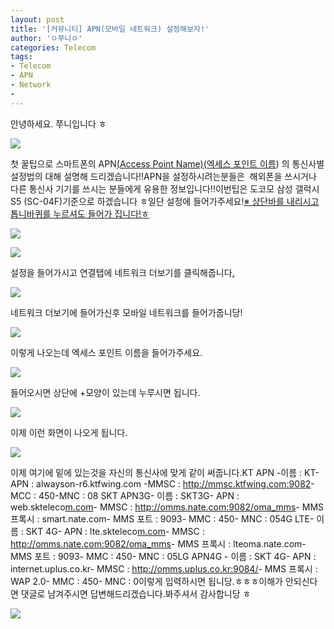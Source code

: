 ```yaml
---
layout: post
title: '[커뮤니티] APN(모바일 네트워크) 설정해보자!'
author: 'ㅇ쭈니ㅇ'
categories: Telecom
tags:
- Telecom
- APN
- Network
-
---
```



<script> location.href='https://cafe.naver.com/develoid/766872' ; </script>

<p>
 <p>안녕하세요. 쭈니입니다 ㅎ</p>

</p>

<p>
 <p>
  <img src="https://dthumb-phinf.pstatic.net/?src=%22http%3A%2F%2Fgfmarket.phinf.naver.net%2Flinebiz21_01%2Foriginal_1.png%3Ftype%3Dp50_50%22&amp;type=cafe_wa740">
 </p>

</p>

<p>
 <p>첫 꿀팁으로 스마트폰의 APN<u>(</u><u>Access Point Name)(엑세스 포인트 이름</u>) 의 통신사별 설정법의 대해 설명해 드리겠습니다!!APN을 설정하시려는분들은&nbsp; 해외폰을 쓰시거나 다른 통신사 기기를 쓰시는 분들에게 유용한 정보입니다!!이번팁은 도코모 삼성 갤럭시 S5 (SC-04F)기준으로 하겠습니다 ㅎ일단 설정에 들어가주세요!<u>※ 상단바를 내리시고 톱니바퀴를 누르셔도 들어가 집니다!ㅎ</u></p>

</p>

<p>
 <p>
  <img src="https://dthumb-phinf.pstatic.net/?src=%22http%3A%2F%2Fblogfiles.naver.net%2FMjAxNzEyMTdfMTgz%2FMDAxNTEzNTE5ODAwMTM1.HhtC3tgzvM0786qgdoJoiwRj20BxgPLHJOW3GAkNABog.OTzhkLv0LMJex9R3zbfYPtoEmmWHzz531xALf4jRR0gg.PNG.marry0823jh%2F1.png%22&amp;type=cafe_wa740">
 </p>

</p>

<p>
 <p>
  <img src="https://dthumb-phinf.pstatic.net/?src=%22http%3A%2F%2Fblogfiles.naver.net%2FMjAxNzEyMTdfMjA4%2FMDAxNTEzNTE5ODAwMTI5.WcVC_yhuKaPu8glAT3SYLc8qZkNiKgDLARqA6QfNtnYg.7N8Wz6VYOoIFoKsSWQPr_FIET0aTiynzwVRbJB8Fu5wg.PNG.marry0823jh%2F2.png%22&amp;type=cafe_wa740">
 </p>

</p>

<p>
 <p>설정을 들어가시고 연결탭에 네트워크 더보기를 클릭해줍니다<u>.</u></p>

</p>

<p>
 <p>
  <img src="https://dthumb-phinf.pstatic.net/?src=%22http%3A%2F%2Fblogfiles.naver.net%2FMjAxNzEyMTdfMTYz%2FMDAxNTEzNTE5OTA2MDMw.k9IJ2Hk7rmEJ2l8oMT5APSOocifCRzHHqZPBaoTCbmIg.LWuXNP2f8GiTDt97poFtSSWsDEcWQVn9agUUYejsQ4Ug.PNG.marry0823jh%2F3.png%22&amp;type=cafe_wa740">
 </p>

</p>

<p>
 <p>네트워크 더보기에 들어가신후 모바일 네트워크를 들어가줍니당!</p>

</p>

<p>
 <p>
  <img src="https://dthumb-phinf.pstatic.net/?src=%22http%3A%2F%2Fblogfiles.naver.net%2FMjAxNzEyMTdfMTI1%2FMDAxNTEzNTIwMDkwNjg1.BpQqKrY_bGCJosekkGOYEiDgwY6pGVKTfbTxN7ozQeEg.iyW_AL8vjT7oq2f9G4YOEffdGrlL4uDDoRESL8lM0zkg.PNG.marry0823jh%2F4.png%22&amp;type=cafe_wa740">
 </p>

</p>

<p>
 <p>이렇게 나오는데 엑세스 포인트 이름을 들어가주세요.</p>

</p>

<p>
 <p>
  <img src="https://dthumb-phinf.pstatic.net/?src=%22http%3A%2F%2Fblogfiles.naver.net%2FMjAxNzEyMTdfMjEz%2FMDAxNTEzNTIwMDg5OTcx.NSSui4s5jBQgkAddxdTBkkKZfudGQpN1GfMSucuP-rsg.Mej1-bJWpaeIq8XWSNGL7HdYZISb_gopd1RLv6QVM2cg.PNG.marry0823jh%2F5.png%22&amp;type=cafe_wa740">
 </p>

</p>

<p>
 <p>들어오시면 상단에 +모양이 있는데 누루시면 됩니다.</p>

</p>

<p>
 <p>
  <img src="https://dthumb-phinf.pstatic.net/?src=%22http%3A%2F%2Fblogfiles.naver.net%2FMjAxNzEyMTdfMTAy%2FMDAxNTEzNTIwMDkwNjY1.qyZtXSsGRxpbe_KhyZQJNrqufX6kd1gDOfWYMzw3edAg.f8_2xgEewFwcGbKl8aQk85e6nP_NqWGHQ27o04sM_G0g.PNG.marry0823jh%2F6.png%22&amp;type=cafe_wa740">
 </p>

</p>

<p>
 <p>이제 이런 화면이 나오게 됩니다. </p>

</p>

<p>
 <p>
  <img src="https://dthumb-phinf.pstatic.net/?src=%22http%3A%2F%2Fblogfiles.naver.net%2FMjAxNzEyMTdfMjYg%2FMDAxNTEzNTIwMzc4MTc0.B-HPLeCJJBpOyazxmJePv8lOb8z87viEM_Z26J199IUg.D6BWlrGVMq9BSoAyBLGaaCvt05q3OvJl6xebHLW5q-Yg.PNG.marry0823jh%2F7.png%22&amp;type=cafe_wa740">
 </p>

</p>

<p>
 <p>이제 여기에 밑에 있는것을 자신의 통신사에 맞게 같이 써줍니다.KT APN -이름 : KT-APN : alwayson-r6.ktfwing.com -MMSC : <a href="http://mmsc.ktfwing.com:9082">http://mmsc.ktfwing.com:9082</a>-MCC : 450-MNC : 08  SKT APN3G- 이름 : SKT3G- APN : web.skteleco<a href="http://m.com">m.com</a>- MMSC : <a href="http://omms.nate.com:9082/oma_mms">http://omms.nate.com:9082/oma_mms</a>- MMS 프록시 : smart.nate.com- MMS 포트 : 9093- MMC : 450- MNC : 054G LTE- 이름 : SKT 4G- APN : lte.skteleco<a href="http://m.com">m.com</a>- MMSC : <a href="http://omms.nate.com:9082/oma_mms">http://omms.nate.com:9082/oma_mms</a>- MMS 프록시 : lteoma.nate.com- MMS 포트 : 9093- MMC : 450- MNC : 05LG APN4G - 이름 : SKT 4G- APN : internet.uplus.co.kr- MMSC : <a href="http://omms.uplus.co.kr:9084/">http://omms.uplus.co.kr:9084/</a>- MMS 프록시 : WAP 2.0- MMC : 450- MNC : 0이렇게 입력하시면 됩니당.ㅎㅎㅎ이해가 안되신다면 댓글로 남겨주시면 답변해드리겠습니다.봐주셔서 감사합니당 ㅎ</p>

</p>

<p>
 <p>
  <img src="https://dthumb-phinf.pstatic.net/?src=%22http%3A%2F%2Fgfmarket.phinf.naver.net%2Flinebiz21_01%2Foriginal_8.png%3Ftype%3Dp50_50%22&amp;type=cafe_wa740">
 </p>

</p>

<p>
 <p></p>

</p>
